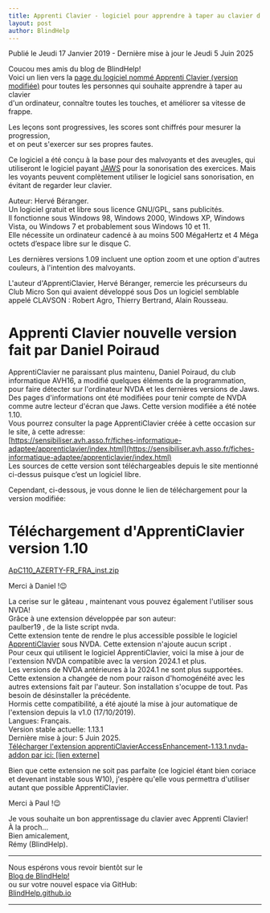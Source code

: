 ```yaml
---
title: Apprenti Clavier - logiciel pour apprendre à taper au clavier d'un ordinateur
layout: post
author: BlindHelp
---
```


<footer>Publié le Jeudi 17 Janvier 2019 - Dernière mise à jour le Jeudi 5 Juin 2025</footer>


Coucou mes amis du blog de BlindHelp!               
Voici un lien vers la [page  du logiciel nommé Apprenti Clavier (version modifiée)](https://sensibiliser.avh.asso.fr/fiches-informatique-adaptee/apprenticlavier/index.html) pour toutes les personnes qui souhaite apprendre à  taper au clavier           
d'un ordinateur, connaître toutes les touches, et améliorer sa vitesse de frappe.               

Les leçons sont progressives, les scores sont chiffrés pour mesurer la progression,              
et on peut s'exercer sur ses propres fautes.                 

Ce logiciel a été conçu à la base pour des malvoyants et des aveugles, qui utiliseront le logiciel payant [JAWS](http://www.freedomsci.de/serv01fra.htm) pour la sonorisation des exercices. Mais les voyants peuvent complètement utiliser le logiciel sans sonorisation, en évitant de regarder leur clavier.                       

Auteur: Hervé Béranger.                  
Un logiciel gratuit et libre sous licence GNU/GPL, sans publicités.                
Il fonctionne sous Windows 98, Windows 2000, Windows XP, Windows Vista, ou Windows 7 et probablement sous Windows 10 et 11.                    
Elle nécessite un ordinateur cadencé à au moins 500 MégaHertz et 4 Méga octets d’espace libre sur le disque C.                      

Les dernières versions 1.09 incluent une option zoom et une option d'autres couleurs, à l'intention des malvoyants.              

L'auteur d'ApprentiClavier, Hervé Béranger, remercie les précurseurs du Club Micro Son qui avaient développé sous Dos un logiciel semblable appelé CLAVSON : Robert Agro, Thierry Bertrand, Alain Rousseau.            

# Apprenti Clavier  nouvelle version fait par Daniel Poiraud #
ApprentiClavier ne paraissant plus maintenu, Daniel Poiraud, du club informatique AVH16, a modifié quelques éléments de la programmation, pour faire détecter sur l'ordinateur NVDA et les dernières versions de Jaws. Des pages d'informations ont été modifiées pour tenir compte de NVDA comme autre lecteur d'écran que Jaws. Cette version modifiée a été notée 1.10.    
Vous pourrez consulter la page ApprentiClavier créée à cette occasion sur   le site, à cette adresse:    
[https://sensibiliser.avh.asso.fr/fiches-informatique-adaptee/apprenticlavier/index.html](https://sensibiliser.avh.asso.fr/fiches-informatique-adaptee/apprenticlavier/index.html)    
Les sources de cette version sont téléchargeables  depuis le site mentionné ci-dessus puisque c’est un logiciel libre.    

Cependant, ci-dessous, je vous donne le lien de téléchargement pour la version modifiée:    

# Téléchargement d'ApprentiClavier version 1.10 #
[ApC110_AZERTY-FR_FRA_inst.zip](https://sensibiliser.avh.asso.fr/fiches-informatique-adaptee/apprenticlavier/ApC110_AZERTY-FR_FRA_inst.zip)    

Merci à Daniel !😉    

La cerise sur le gâteau , maintenant vous pouvez également l'utiliser sous NVDA!                   
Grâce à une extension développée par son auteur:                    
paulber19 , de la liste script nvda.                 
Cette extension tente de rendre le plus accessible possible le logiciel [ApprentiClavier](https://sensibiliser.avh.asso.fr/fiches-informatique-adaptee/apprenticlavier/index.html) sous NVDA. Cette extension n'ajoute aucun script .                
Pour ceux qui utilisent le logiciel ApprentiClavier, voici la mise à jour de l'extension NVDA compatible avec la version 2024.1 et plus.    
Les versions de NVDA antérieures à la 2024.1 ne sont plus supportées.    
Cette extension a changée de nom pour raison d'homogénéité avec les autres extensions fait par l'auteur. Son installation s'ocuppe de tout. Pas besoin de désinstaller la précédente.    
Hormis cette compatibilité, a été ajouté la mise à jour automatique de l'extension depuis la v1.0 (17/10/2019).    
Langues: Français.               
Version stable actuelle: 1.13.1                 
Dernière mise à jour: 5 Juin 2025.                      
[Télécharger l'extension apprentiClavierAccessEnhancement-1.13.1.nvda-addon par ici: [lien externe]](https://github.com/paulber007/AllMyNVDAAddons/raw/master/apprentiClavierAccessEnhancement/apprentiClavierAccessEnhancement-1.13.1.nvda-addon)    

Bien que cette extension ne soit pas parfaite (ce logiciel étant bien coriace et devenant instable sous W10), j'espère qu'elle vous permettra d'utiliser autant que possible ApprentiClavier.    

Merci à Paul !😉    

Je vous souhaite un bon apprentissage du clavier avec Apprenti Clavier!         
À la proch...                 
Bien amicalement,              
Rémy (BlindHelp).

---

Nous espérons vous revoir bientôt sur le      
[Blog de BlindHelp!](http://blindhelp.blogspot.fr/)                    
ou sur  votre nouvel espace via GitHub:                     
[BlindHelp.github.io](https://blindhelp.github.io)                    

---